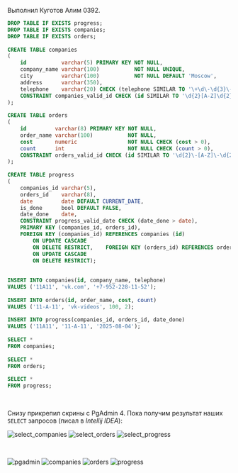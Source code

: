 Выполнил Куготов Алим 0392.

```sql
DROP TABLE IF EXISTS progress;  
DROP TABLE IF EXISTS companies;  
DROP TABLE IF EXISTS orders;  
  
CREATE TABLE companies  
(  
    id           varchar(5) PRIMARY KEY NOT NULL,  
    company_name varchar(100)           NOT NULL UNIQUE,  
    city         varchar(100)           NOT NULL DEFAULT 'Moscow',  
    address      varchar(350),  
    telephone    varchar(20) CHECK (telephone SIMILAR TO '\+\d\-\d{3}\-\d{3}-\d{2}\-\d{2}'),  
    CONSTRAINT companies_valid_id CHECK (id SIMILAR TO '\d{2}[A-Z]\d{2}')  
);  
  
CREATE TABLE orders  
(  
    id         varchar(8) PRIMARY KEY NOT NULL,  
    order_name varchar(100)           NOT NULL,  
    cost       numeric                NOT NULL CHECK (cost > 0),  
    count      int                    NOT NULL CHECK (count > 0),  
    CONSTRAINT orders_valid_id CHECK (id SIMILAR TO '\d{2}\-[A-Z]\-\d{2}')  
);  
  
CREATE TABLE progress  
(  
    companies_id varchar(5),  
    orders_id    varchar(8),  
    date         date DEFAULT CURRENT_DATE,  
    is_done      bool DEFAULT FALSE,  
    date_done    date,  
    CONSTRAINT progress_valid_date CHECK (date_done > date),  
    PRIMARY KEY (companies_id, orders_id),  
    FOREIGN KEY (companies_id) REFERENCES companies (id)  
        ON UPDATE CASCADE  
        ON DELETE RESTRICT,    FOREIGN KEY (orders_id) REFERENCES orders (id)  
        ON UPDATE CASCADE  
        ON DELETE RESTRICT);  
  
  
INSERT INTO companies(id, company_name, telephone)  
VALUES ('11A11', 'vk.com', '+7-952-228-11-52');  
  
INSERT INTO orders(id, order_name, cost, count)  
VALUES ('11-A-11', 'vk-videos', 100, 2);  
  
INSERT INTO progress(companies_id, orders_id, date_done)  
VALUES ('11A11', '11-A-11', '2025-08-04');  
  
SELECT *  
FROM companies;  
  
SELECT *  
FROM orders;  
  
SELECT *  
FROM progress;
```

<br>

Снизу прикрепил скрины с PgAdmin 4.
Пока получим результат наших `SELECT` запросов (писал в *Intellij IDEA*):

![select_companies](https://github.com/AlimKugot/SubdHw/blob/master/img/1/select_companies.png)
![select_orders](https://github.com/AlimKugot/SubdHw/blob/master/img/1/select_companies.png)
![select_progress](https://github.com/AlimKugot/SubdHw/blob/master/img/1/select_progress.png)

<br>

![pgadmin](https://github.com/AlimKugot/SubdHw/blob/master/img/1/pgadmin.png)
![companies](https://github.com/AlimKugot/SubdHw/blob/master/img/1/table_companies.png)
![orders](https://github.com/AlimKugot/SubdHw/blob/master/img/1/table_orders.png)
![progress](https://github.com/AlimKugot/SubdHw/blob/master/img/1/table_progress_1.png)
